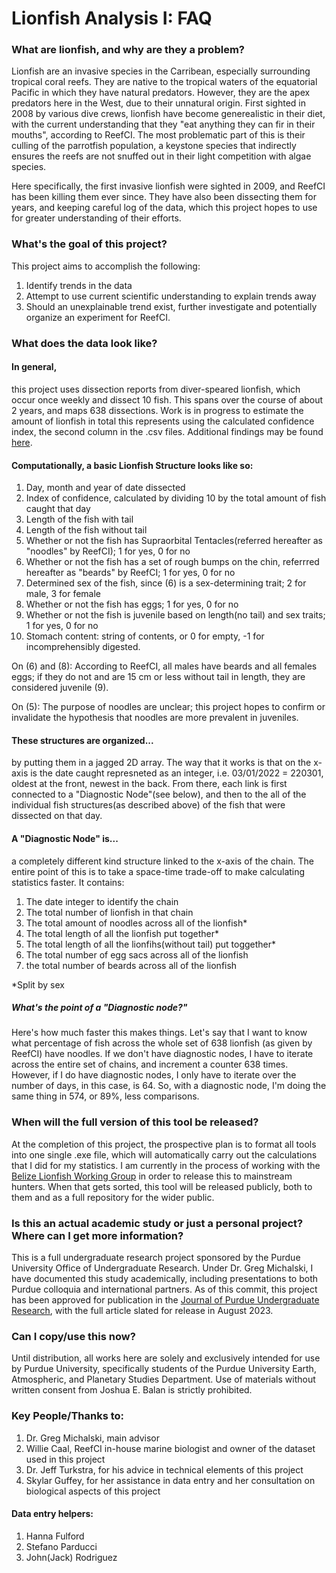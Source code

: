 # Lionfish Analysis I: FAQ

### What are lionfish, and why are they a problem?
Lionfish are an invasive species in the Carribean, especially surrounding tropical coral reefs. They are native to the tropical waters of the equatorial Pacific in which they have natural predators. However, they are the apex predators here in the West, due to their unnatural origin. First sighted in 2008 by various dive crews, lionfish have become generealistic in their diet, with the current understanding that they "eat anything they can fir in their mouths", according to ReefCI. The most problematic part of this is their culling of the parrotfish population, a keystone species that indirectly ensures the reefs are not snuffed out in their light competition with algae species. 

Here specifically, the first invasive lionfish were sighted in 2009, and ReefCI has been killing them ever since. They have also been dissecting them for years, and keeping careful log of the data, which this project hopes to use for greater understanding of their efforts.

### What's the goal of this project?
This project aims to accomplish the following:
1. Identify trends in the data
2. Attempt to use current scientific understanding to explain trends away
3. Should an unexplainable trend exist, further investigate and potentially organize an experiment for ReefCI.

### What does the data look like?
#### In general,
this project uses dissection reports from diver-speared lionfish, which occur once weekly and dissect 10 fish. This spans over the course of about 2 years, and maps 638 dissections. Work is in progress to estimate the amount of lionfish in total this represents using the calculated confidence index, the second column in the .csv files. Additional findings may be found [here](https://docs.google.com/document/d/1qu2WIQ-7aA__ScxEGOMaAXd8uJPbYX2bNggdvtRtEPU/edit?usp=sharing).

#### Computationally, a basic Lionfish Structure looks like so:
1. Day, month and year of date dissected
2. Index of confidence, calculated by dividing 10 by the total amount of fish caught that day
3. Length of the fish with tail
4. Length of the fish without tail
5. Whether or not the fish has Supraorbital Tentacles(referred hereafter as "noodles" by ReefCI); 1 for yes, 0 for no
6. Whether or not the fish has a set of rough bumps on the chin, referrred hereafter as "beards" by ReefCI; 1 for yes, 0 for no
7. Determined sex of the fish, since (6) is a sex-determining trait; 2 for male, 3 for female
8. Whether or not the fish has eggs; 1 for yes, 0 for no
9. Whether or not the fish is juvenile based on length(no tail) and sex traits; 1 for yes, 0 for no
10. Stomach content: string of contents, or 0 for empty, -1 for incomprehensibly digested.

On (6) and (8): According to ReefCI, all males have beards and all females eggs; if they do not and are 15 cm or less without tail in length, they are considered juvenile (9).

On (5): The purpose of noodles are unclear; this project hopes to confirm or invalidate the hypothesis that noodles are more prevalent in juveniles.

#### These structures are organized...
by putting them in a jagged 2D array. The way that it works is that on the x-axis is the date caught represneted as an integer, i.e. 03/01/2022 = 220301, oldest at the front, newest in the back. From there, each link is first connected to a "Diagnostic Node"(see below), and then to the all of the individual fish structures(as described above) of the fish that were dissected on that day.

#### A "Diagnostic Node" is...
a completely different kind structure linked to the x-axis of the chain. The entire point of this is to take a space-time trade-off to make calculating statistics faster. It contains:
1. The date integer to identify the chain
2. The total number of lionfish in that chain
3. The total amount of noodles across all of the lionfish*
4. The total length of all the lionfish put together*
5. The total length of all the lionfihs(without tail) put toggether*
6. The total number of egg sacs across all of the lionfish
7. the total number of beards across all of the lionfish

*Split by sex
##### What's the point of a "Diagnostic node?"
Here's how much faster this makes things.
Let's say that I want to know what percentage of fish across the whole set of 638 lionfish (as given by ReefCI) have noodles. If we don't have diagnostic nodes, I have to iterate across the entire set of chains, and increment a counter 638 times. However, if I do have diagnostic nodes, I only have to iterate over the number of days, in this case, is 64. So, with a diagnostic node, I'm doing the same thing in 574, or 89%, less comparisons.
### When will the full version of this tool be released?

At the completion of this project, the prospective plan is to format all tools into one single .exe file, which will automatically carry out the calculations that I did for my statistics. I am currently in the process of working with the [Belize Lionfish Working Group](https://eatdalion.bz) in order to release this to mainstream hunters. When that gets sorted, this tool will be released publicly, both to them and as a full repository for the wider public. 

### Is this an actual academic study or just a personal project? Where can I get more information?

This is a full undergraduate research project sponsored by the Purdue University Office of Undergraduate Research. Under Dr. Greg Michalski, I have documented this study academically, including presentations to both Purdue colloquia and international partners. As of this commit, this project has been approved for publication in the [Journal of Purdue Undergraduate Research](jpur.org), with the full article slated for release in August 2023. 

### Can I copy/use this now?

Until distribution, all works here are solely and exclusively intended for use by Purdue University, specifically students of the Purdue University Earth, Atmospheric, and Planetary Studies Department. Use of materials without written consent from Joshua E. Balan is strictly prohibited.

### Key People/Thanks to:
1. Dr. Greg Michalski, main advisor
2. Willie Caal, ReefCI in-house marine biologist and owner of the dataset used in this project
3. Dr. Jeff Turkstra, for his advice in technical elements of this project
4. Skylar Guffey, for her assistance in data entry and her consultation on biological aspects of this project
#### Data entry helpers:
1. Hanna Fulford
2. Stefano Parducci
3. John(Jack) Rodriguez
